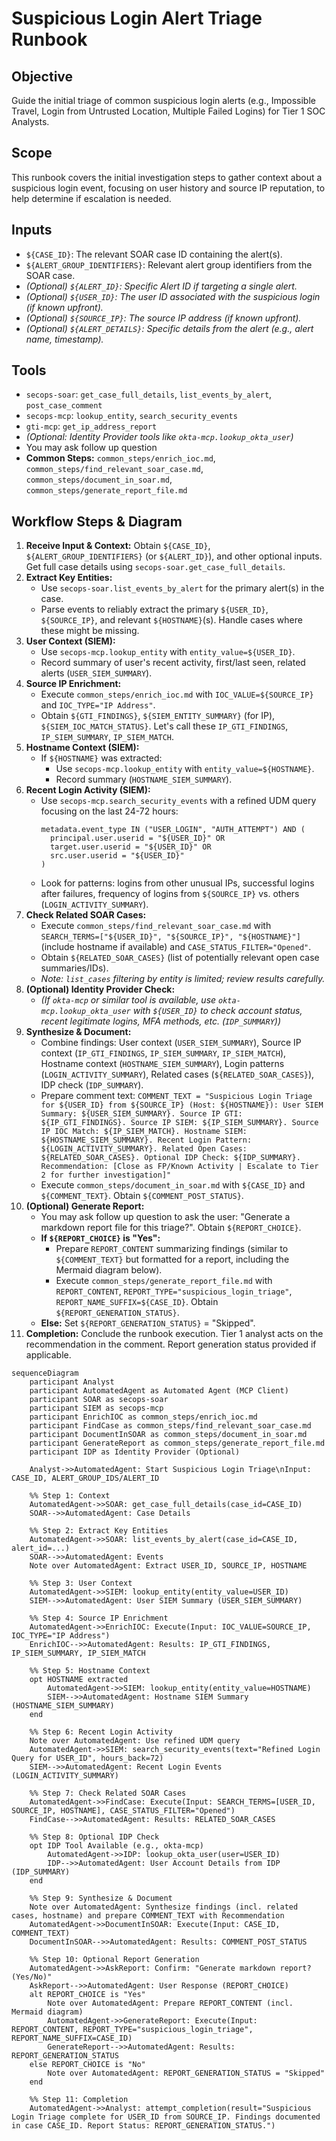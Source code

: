 # Suspicious Login Alert Triage Runbook

## Objective

Guide the initial triage of common suspicious login alerts (e.g., Impossible Travel, Login from Untrusted Location, Multiple Failed Logins) for Tier 1 SOC Analysts.

## Scope

This runbook covers the initial investigation steps to gather context about a suspicious login event, focusing on user history and source IP reputation, to help determine if escalation is needed.

## Inputs

*   `${CASE_ID}`: The relevant SOAR case ID containing the alert(s).
*   `${ALERT_GROUP_IDENTIFIERS}`: Relevant alert group identifiers from the SOAR case.
*   *(Optional) `${ALERT_ID}`: Specific Alert ID if targeting a single alert.*
*   *(Optional) `${USER_ID}`: The user ID associated with the suspicious login (if known upfront).*
*   *(Optional) `${SOURCE_IP}`: The source IP address (if known upfront).*
*   *(Optional) `${ALERT_DETAILS}`: Specific details from the alert (e.g., alert name, timestamp).*

## Tools

*   `secops-soar`: `get_case_full_details`, `list_events_by_alert`, `post_case_comment`
*   `secops-mcp`: `lookup_entity`, `search_security_events`
*   `gti-mcp`: `get_ip_address_report`
*   *(Optional: Identity Provider tools like `okta-mcp.lookup_okta_user`)*
*   You may ask follow up question
*   **Common Steps:** `common_steps/enrich_ioc.md`, `common_steps/find_relevant_soar_case.md`, `common_steps/document_in_soar.md`, `common_steps/generate_report_file.md`

## Workflow Steps & Diagram

1.  **Receive Input & Context:** Obtain `${CASE_ID}`, `${ALERT_GROUP_IDENTIFIERS}` (or `${ALERT_ID}`), and other optional inputs. Get full case details using `secops-soar.get_case_full_details`.
2.  **Extract Key Entities:**
    *   Use `secops-soar.list_events_by_alert` for the primary alert(s) in the case.
    *   Parse events to reliably extract the primary `${USER_ID}`, `${SOURCE_IP}`, and relevant `${HOSTNAME}`(s). Handle cases where these might be missing.
3.  **User Context (SIEM):**
    *   Use `secops-mcp.lookup_entity` with `entity_value=${USER_ID}`.
    *   Record summary of user's recent activity, first/last seen, related alerts (`USER_SIEM_SUMMARY`).
4.  **Source IP Enrichment:**
    *   Execute `common_steps/enrich_ioc.md` with `IOC_VALUE=${SOURCE_IP}` and `IOC_TYPE="IP Address"`.
    *   Obtain `${GTI_FINDINGS}`, `${SIEM_ENTITY_SUMMARY}` (for IP), `${SIEM_IOC_MATCH_STATUS}`. Let's call these `IP_GTI_FINDINGS`, `IP_SIEM_SUMMARY`, `IP_SIEM_MATCH`.
5.  **Hostname Context (SIEM):**
    *   If `${HOSTNAME}` was extracted:
        *   Use `secops-mcp.lookup_entity` with `entity_value=${HOSTNAME}`.
        *   Record summary (`HOSTNAME_SIEM_SUMMARY`).
6.  **Recent Login Activity (SIEM):**
    *   Use `secops-mcp.search_security_events` with a refined UDM query focusing on the last 24-72 hours:
        ```udm
        metadata.event_type IN ("USER_LOGIN", "AUTH_ATTEMPT") AND (
          principal.user.userid = "${USER_ID}" OR
          target.user.userid = "${USER_ID}" OR
          src.user.userid = "${USER_ID}"
        )
        ```
    *   Look for patterns: logins from other unusual IPs, successful logins after failures, frequency of logins from `${SOURCE_IP}` vs. others (`LOGIN_ACTIVITY_SUMMARY`).
7.  **Check Related SOAR Cases:**
    *   Execute `common_steps/find_relevant_soar_case.md` with `SEARCH_TERMS=["${USER_ID}", "${SOURCE_IP}", "${HOSTNAME}"]` (include hostname if available) and `CASE_STATUS_FILTER="Opened"`.
    *   Obtain `${RELATED_SOAR_CASES}` (list of potentially relevant open case summaries/IDs).
    *   *Note: `list_cases` filtering by entity is limited; review results carefully.*
8.  **(Optional) Identity Provider Check:**
    *   *(If `okta-mcp` or similar tool is available, use `okta-mcp.lookup_okta_user` with `${USER_ID}` to check account status, recent legitimate logins, MFA methods, etc. (`IDP_SUMMARY`))*
9.  **Synthesize & Document:**
    *   Combine findings: User context (`USER_SIEM_SUMMARY`), Source IP context (`IP_GTI_FINDINGS`, `IP_SIEM_SUMMARY`, `IP_SIEM_MATCH`), Hostname context (`HOSTNAME_SIEM_SUMMARY`), Login patterns (`LOGIN_ACTIVITY_SUMMARY`), Related cases (`${RELATED_SOAR_CASES}`), IDP check (`IDP_SUMMARY`).
    *   Prepare comment text: `COMMENT_TEXT = "Suspicious Login Triage for ${USER_ID} from ${SOURCE_IP} (Host: ${HOSTNAME}): User SIEM Summary: ${USER_SIEM_SUMMARY}. Source IP GTI: ${IP_GTI_FINDINGS}. Source IP SIEM: ${IP_SIEM_SUMMARY}. Source IP IOC Match: ${IP_SIEM_MATCH}. Hostname SIEM: ${HOSTNAME_SIEM_SUMMARY}. Recent Login Pattern: ${LOGIN_ACTIVITY_SUMMARY}. Related Open Cases: ${RELATED_SOAR_CASES}. Optional IDP Check: ${IDP_SUMMARY}. Recommendation: [Close as FP/Known Activity | Escalate to Tier 2 for further investigation]"`
    *   Execute `common_steps/document_in_soar.md` with `${CASE_ID}` and `${COMMENT_TEXT}`. Obtain `${COMMENT_POST_STATUS}`.
10. **(Optional) Generate Report:**
    *   You may ask follow up question to ask the user: "Generate a markdown report file for this triage?". Obtain `${REPORT_CHOICE}`.
    *   **If `${REPORT_CHOICE}` is "Yes":**
        *   Prepare `REPORT_CONTENT` summarizing findings (similar to `${COMMENT_TEXT}` but formatted for a report, including the Mermaid diagram below).
        *   Execute `common_steps/generate_report_file.md` with `REPORT_CONTENT`, `REPORT_TYPE="suspicious_login_triage"`, `REPORT_NAME_SUFFIX=${CASE_ID}`. Obtain `${REPORT_GENERATION_STATUS}`.
    *   **Else:** Set `${REPORT_GENERATION_STATUS}` = "Skipped".
11. **Completion:** Conclude the runbook execution. Tier 1 analyst acts on the recommendation in the comment. Report generation status provided if applicable.

```{mermaid}
sequenceDiagram
    participant Analyst
    participant AutomatedAgent as Automated Agent (MCP Client)
    participant SOAR as secops-soar
    participant SIEM as secops-mcp
    participant EnrichIOC as common_steps/enrich_ioc.md
    participant FindCase as common_steps/find_relevant_soar_case.md
    participant DocumentInSOAR as common_steps/document_in_soar.md
    participant GenerateReport as common_steps/generate_report_file.md
    participant IDP as Identity Provider (Optional)

    Analyst->>AutomatedAgent: Start Suspicious Login Triage\nInput: CASE_ID, ALERT_GROUP_IDS/ALERT_ID

    %% Step 1: Context
    AutomatedAgent->>SOAR: get_case_full_details(case_id=CASE_ID)
    SOAR-->>AutomatedAgent: Case Details

    %% Step 2: Extract Key Entities
    AutomatedAgent->>SOAR: list_events_by_alert(case_id=CASE_ID, alert_id=...)
    SOAR-->>AutomatedAgent: Events
    Note over AutomatedAgent: Extract USER_ID, SOURCE_IP, HOSTNAME

    %% Step 3: User Context
    AutomatedAgent->>SIEM: lookup_entity(entity_value=USER_ID)
    SIEM-->>AutomatedAgent: User SIEM Summary (USER_SIEM_SUMMARY)

    %% Step 4: Source IP Enrichment
    AutomatedAgent->>EnrichIOC: Execute(Input: IOC_VALUE=SOURCE_IP, IOC_TYPE="IP Address")
    EnrichIOC-->>AutomatedAgent: Results: IP_GTI_FINDINGS, IP_SIEM_SUMMARY, IP_SIEM_MATCH

    %% Step 5: Hostname Context
    opt HOSTNAME extracted
        AutomatedAgent->>SIEM: lookup_entity(entity_value=HOSTNAME)
        SIEM-->>AutomatedAgent: Hostname SIEM Summary (HOSTNAME_SIEM_SUMMARY)
    end

    %% Step 6: Recent Login Activity
    Note over AutomatedAgent: Use refined UDM query
    AutomatedAgent->>SIEM: search_security_events(text="Refined Login Query for USER_ID", hours_back=72)
    SIEM-->>AutomatedAgent: Recent Login Events (LOGIN_ACTIVITY_SUMMARY)

    %% Step 7: Check Related SOAR Cases
    AutomatedAgent->>FindCase: Execute(Input: SEARCH_TERMS=[USER_ID, SOURCE_IP, HOSTNAME], CASE_STATUS_FILTER="Opened")
    FindCase-->>AutomatedAgent: Results: RELATED_SOAR_CASES

    %% Step 8: Optional IDP Check
    opt IDP Tool Available (e.g., okta-mcp)
        AutomatedAgent->>IDP: lookup_okta_user(user=USER_ID)
        IDP-->>AutomatedAgent: User Account Details from IDP (IDP_SUMMARY)
    end

    %% Step 9: Synthesize & Document
    Note over AutomatedAgent: Synthesize findings (incl. related cases, hostname) and prepare COMMENT_TEXT with Recommendation
    AutomatedAgent->>DocumentInSOAR: Execute(Input: CASE_ID, COMMENT_TEXT)
    DocumentInSOAR-->>AutomatedAgent: Results: COMMENT_POST_STATUS

    %% Step 10: Optional Report Generation
    AutomatedAgent->>AskReport: Confirm: "Generate markdown report? (Yes/No)"
    AskReport-->>AutomatedAgent: User Response (REPORT_CHOICE)
    alt REPORT_CHOICE is "Yes"
        Note over AutomatedAgent: Prepare REPORT_CONTENT (incl. Mermaid diagram)
        AutomatedAgent->>GenerateReport: Execute(Input: REPORT_CONTENT, REPORT_TYPE="suspicious_login_triage", REPORT_NAME_SUFFIX=CASE_ID)
        GenerateReport-->>AutomatedAgent: Results: REPORT_GENERATION_STATUS
    else REPORT_CHOICE is "No"
        Note over AutomatedAgent: REPORT_GENERATION_STATUS = "Skipped"
    end

    %% Step 11: Completion
    AutomatedAgent->>Analyst: attempt_completion(result="Suspicious Login Triage complete for USER_ID from SOURCE_IP. Findings documented in case CASE_ID. Report Status: REPORT_GENERATION_STATUS.")
